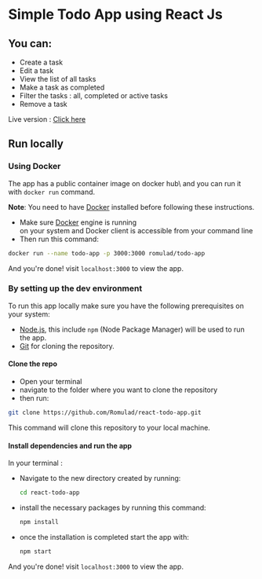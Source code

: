 # Simple Todo App using React Js

## You can:
- Create a task
- Edit a task
- View the list of all tasks
- Make a task as completed
- Filter the tasks : all, completed or active tasks
- Remove a task

Live version : [Click here](https://react-todo-app-romulad.vercel.app)

## Run locally

### Using Docker
The app has a public container image on docker hub\ 
and you can run it with `docker run` command.

**Note**: You need to have [Docker](https://www.docker.com/products/docker-desktop/) installed before following these instructions.

- Make sure [Docker](https://www.docker.com/products/docker-desktop/) engine is running\
on your system and Docker client is accessible from your command line
- Then run this command:
```bash
docker run --name todo-app -p 3000:3000 romulad/todo-app
```
And you're done! visit `localhost:3000` to view the app.

### By setting up the dev environment
To run this app locally make sure you have the following prerequisites on your system:
- [Node.js](https://nodejs.org/en/download/current), this include `npm` (Node Package Manager) will be used to run the app. 
- [Git](https://git-scm.com/downloads) for cloning the repository. 

#### Clone the repo
- Open your terminal
- navigate to the folder where you want to clone the repository
- then run:
```bash
git clone https://github.com/Romulad/react-todo-app.git
```
This command will clone this repository to your local machine.

#### Install dependencies and run the app
In your terminal :
- Navigate to the new directory created by running:
  ```bash
  cd react-todo-app
  ```
- install the necessary packages by running this command:
  ```bash
  npm install
  ```
- once the installation is completed start the app with:
  ```bash
  npm start
  ```
And you're done! visit `localhost:3000` to view the app.
